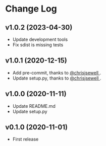 # Change Log

## v1.0.2 (2023-04-30)

- Update development tools
- Fix sdist is missing tests

## v1.0.1 (2020-12-15)

- Add pre-commit, thanks to [@chrisjsewell ](https://github.com/chrisjsewell).
- Update setup.py, thanks to [@chrisjsewell ](https://github.com/chrisjsewell).

## v1.0.0 (2020-11-11)

- Update README.md
- Update setup.py

## v0.1.0 (2020-11-01)

- First release
